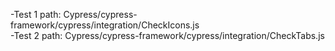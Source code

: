 -Test 1 path: Cypress/cypress-framework/cypress/integration/CheckIcons.js  
-Test 2 path: Cypress/cypress-framework/cypress/integration/CheckTabs.js  
